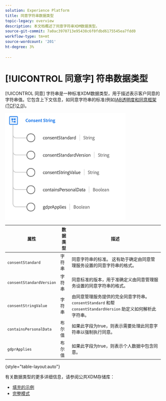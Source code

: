 ```yaml
---
solution: Experience Platform
title: 同意字符串数据类型
topic-legacy: overview
description: 本文档概述了同意字符串XDM数据类型。
source-git-commit: 7a0ac3970713e95438c6f0fdbd6175545ea7fdd0
workflow-type: tm+mt
source-wordcount: '201'
ht-degree: 3%

---
```


# [!UICONTROL 同意字] 符串数据类型

[!UICONTROL 同意] 字符串是一种标准XDM数据类型，用于描述表示客户同意的字符串值。它包含上下文信息，如同意字符串的标准(例如[IAB透明度和同意框架(TCF)2.0](../field-groups/profile/iab.md))。

![](../images/data-types/consent-string.png)

| 属性 | 数据类型 | 描述 |
| --- | --- | --- |
| `consentStandard` | 字符串 | 同意字符串的标准。 这有助于确定由同意管理服务设置的同意字符串的格式。 |
| `consentStandardVersion` | 字符串 | 同意标准的版本，用于准确定义由同意管理服务设置的同意字符串的格式。 |
| `consentStringValue` | 字符串 | 由同意管理服务提供的完全同意字符串。 `consentStandard` 和帮 `consentStandardVersion` 助定义如何解析此字符串。 |
| `containsPersonalData` | 布尔值 | 如果此字段为true，则表示需要处理此同意字符串以强制执行同意。 |
| `gdprApplies` | 布尔值 | 如果此字段为true，则表示个人数据中包含同意。 |

{style=&quot;table-layout:auto&quot;}

有关数据类型的更多详细信息，请参阅公共XDM存储库：

* [填充的示例](https://github.com/adobe/xdm/blob/master/components/datatypes/consent/consentstring.example.1.json)
* [完整模式](https://github.com/adobe/xdm/blob/master/components/datatypes/consent/consentstring.schema.json)

